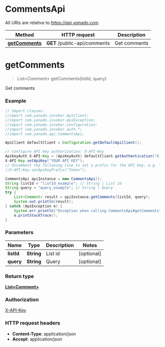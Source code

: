 # CommentsApi

All URIs are relative to *https://api.yanado.com*

Method | HTTP request | Description
------------- | ------------- | -------------
[**getComments**](CommentsApi.md#getComments) | **GET** /public-api/comments | Get comments


<a name="getComments"></a>
# **getComments**
> List&lt;Comment&gt; getComments(listId, query)

Get comments

### Example
```java
// Import classes:
//import com.yanado.invoker.ApiClient;
//import com.yanado.invoker.ApiException;
//import com.yanado.invoker.Configuration;
//import com.yanado.invoker.auth.*;
//import com.yanado.api.CommentsApi;

ApiClient defaultClient = Configuration.getDefaultApiClient();

// Configure API key authorization: X-API-Key
ApiKeyAuth X-API-Key = (ApiKeyAuth) defaultClient.getAuthentication("X-API-Key");
X-API-Key.setApiKey("YOUR API KEY");
// Uncomment the following line to set a prefix for the API key, e.g. "Token" (defaults to null)
//X-API-Key.setApiKeyPrefix("Token");

CommentsApi apiInstance = new CommentsApi();
String listId = "listId_example"; // String | List id
String query = "query_example"; // String | Query
try {
    List<Comment> result = apiInstance.getComments(listId, query);
    System.out.println(result);
} catch (ApiException e) {
    System.err.println("Exception when calling CommentsApi#getComments");
    e.printStackTrace();
}
```

### Parameters

Name | Type | Description  | Notes
------------- | ------------- | ------------- | -------------
 **listId** | **String**| List id | [optional]
 **query** | **String**| Query | [optional]

### Return type

[**List&lt;Comment&gt;**](Comment.md)

### Authorization

[X-API-Key](../README.md#X-API-Key)

### HTTP request headers

 - **Content-Type**: application/json
 - **Accept**: application/json

